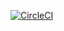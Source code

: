 [![CircleCI](https://circleci.com/gh/creasy-framework/creasy-ui/tree/master.svg?style=svg&circle-token=dfa1d9bea9553fd31253e9dd2595796a023c6886)](https://circleci.com/gh/creasy-framework/creasy-ui/tree/master)